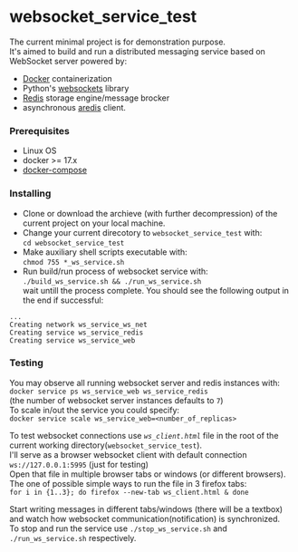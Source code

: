 # websocket_service_test

The current minimal project is for demonstration purpose.  
It's aimed to build and run a distributed messaging service based on WebSocket server powered by:
* [Docker](https://www.docker.com/community-edition) containerization
* Python's [websockets](https://github.com/aaugustin/websockets/) library
* [Redis](https://redis.io/) storage engine/message brocker
* asynchronous [aredis](https://github.com/NoneGG/aredis) client.

### Prerequisites

* Linux OS
* docker >= 17.x
* [docker-compose](https://docs.docker.com/compose/install/)

### Installing
* Clone or download the archieve (with further decompression) of the current project on your local machine.  
* Change your current direcotory to `websocket_service_test` with:  
`cd websocket_service_test`  
* Make auxiliary shell scripts executable with:  
`chmod 755 *_ws_service.sh`
* Run build/run process of websocket service with:  
`./build_ws_service.sh && ./run_ws_service.sh`  
wait untill the process complete. You should see the following output in the end if successful:
```
...
Creating network ws_service_ws_net
Creating service ws_service_redis
Creating service ws_service_web
```
### Testing

You may observe all running websocket server and redis instances with:  
`docker service ps ws_service_web ws_service_redis`  
(the number of websocket server instances defaults to `7`)  
To scale in/out the service you could specify:  
`docker service scale ws_service_web=<number_of_replicas>`  

To test websocket connections use *`ws_client.html`* file in the root of the current working directory(`websocket_service_test`).  
I'll serve as a browser websocket client with default connection `ws://127.0.0.1:5995` (just for testing)  
Open that file in multiple browser tabs or windows (or different browsers).  
The one of possible simple ways to run the file in 3 firefox tabs:  
`for i in {1..3}; do firefox --new-tab ws_client.html & done`

Start writing messages in different tabs/windows (there will be a textbox) and watch how websocket communication(notification) is synchronized.  
To stop and run the service use `./stop_ws_service.sh` and `./run_ws_service.sh` respectively.



